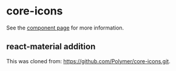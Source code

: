 core-icons
=========

See the [component page](http://polymer-project.org/docs/elements/core-elements.html#core-icons) for more information.

react-material addition
---
This was cloned from: https://github.com/Polymer/core-icons.git.